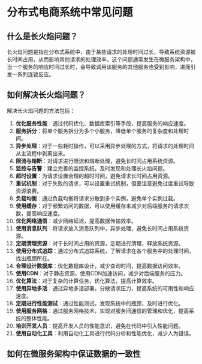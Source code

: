 # 分布式电商系统中常见问题

## 什么是长火焰问题？

长火焰问题是指在分布式系统中，由于某些请求的处理时间过长，导致系统资源被长时间占用，从而影响其他请求的处理效率。这个问题通常发生在微服务架构中，当一个服务的响应时间过长时，会导致调用该服务的其他服务也受到影响，进而引发一系列连锁反应。

## 如何解决长火焰问题？

解决长火焰问题的方法包括：

1. **优化服务性能**：通过代码优化、数据库索引等手段，提高服务的响应速度。
2. **服务拆分**：将单个服务拆分为多个小服务，降低单个服务的复杂度和处理时间。
3. **异步处理**：对于一些耗时操作，可以采用异步处理的方式，将请求的处理时间从主流程中剥离出来。
4. **限流与熔断**：对请求进行限流和熔断处理，避免长时间占用系统资源。
5. **监控与告警**：建立完善的监控系统，及时发现和处理长火焰问题。
6. **超时设置**：为请求设置合理的超时时间，避免请求长时间占用资源。
7. **重试机制**：对于失败的请求，可以设置重试机制，但要注意避免过度重试导致资源浪费。
8. **负载均衡**：通过负载均衡将请求分散到多个实例，避免单个实例过载。
9. **使用缓存**：对于频繁访问的数据，可以使用缓存来减少对后端服务的请求次数，提高响应速度。
10. **优化网络通信**：减少网络延迟，提高数据传输效率。
11. **使用消息队列**：将请求放入消息队列中，异步处理，避免长时间占用系统资源。
12. **定期清理资源**：对于长时间占用的资源，定期进行清理，释放系统资源。
13. **使用分布式追踪**：通过分布式追踪系统，了解请求在各个服务中的处理时间，找出瓶颈所在。
14. **合理设计数据库**：优化数据库设计，减少查询时间，提高数据访问效率。
15. **使用CDN**：对于静态资源，使用CDN加速访问，减少对后端服务的压力。
16. **优化算法**：对于复杂的计算任务，优化算法，提高计算效率。
17. **使用异地多活**：通过异地多活部署，分散请求压力，提高系统的可用性和响应速度。
18. **定期进行性能测试**：通过性能测试，发现系统中的瓶颈，及时进行优化。
19. **使用服务网格**：通过服务网格技术，实现对服务间通信的管理和优化，提高系统的整体性能。
20. **培训开发人员**：提高开发人员的性能意识，避免在代码中引入性能问题。
21. **使用自动化工具**：利用自动化工具进行代码分析和性能优化，减少人为错误。

## 如何在微服务架构中保证数据的一致性

